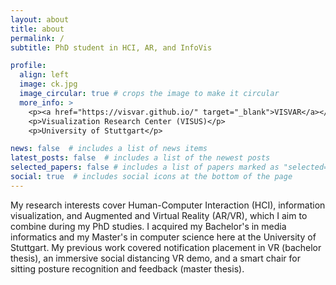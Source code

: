 ```yaml
---
layout: about
title: about
permalink: /
subtitle: PhD student in HCI, AR, and InfoVis

profile:
  align: left
  image: ck.jpg
  image_circular: true # crops the image to make it circular
  more_info: >
    <p><a href="https://visvar.github.io/" target="_blank">VISVAR</a></p>
    <p>Visualization Research Center (VISUS)</p>
    <p>University of Stuttgart</p>

news: false  # includes a list of news items
latest_posts: false  # includes a list of the newest posts
selected_papers: false # includes a list of papers marked as "selected={true}"
social: true  # includes social icons at the bottom of the page
---
```


My research interests cover Human-Computer Interaction (HCI), information visualization, and Augmented and Virtual Reality (AR/VR), which I aim to combine during my PhD studies. I acquired my Bachelor's in media informatics and my Master's in computer science here at the University of Stuttgart. My previous work covered notification placement in VR (bachelor thesis), an immersive social distancing VR demo, and a smart chair for sitting posture recognition and feedback (master thesis).